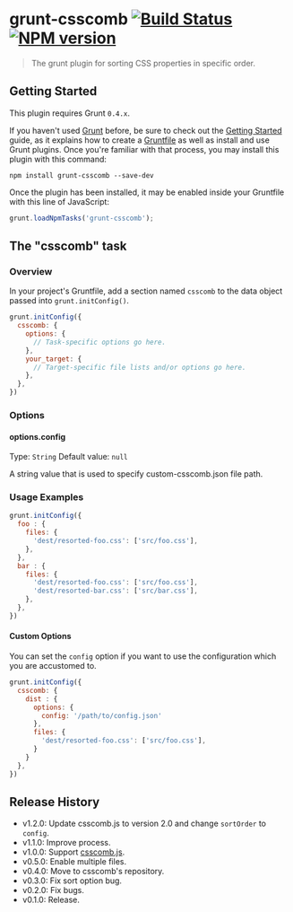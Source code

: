# grunt-csscomb [![Build Status](https://secure.travis-ci.org/csscomb/grunt-csscomb.png?branch=master)](http://travis-ci.org/csscomb/grunt-csscomb) [![NPM version](https://badge.fury.io/js/grunt-csscomb.png)](http://badge.fury.io/js/grunt-csscomb)

> The grunt plugin for sorting CSS properties in specific order.

## Getting Started

This plugin requires Grunt `0.4.x`.

If you haven't used [Grunt](http://gruntjs.com/) before, be sure to check out the [Getting Started](http://gruntjs.com/getting-started) guide, as it explains how to create a [Gruntfile](http://gruntjs.com/sample-gruntfile) as well as install and use Grunt plugins. Once you're familiar with that process, you may install this plugin with this command:

```shell
npm install grunt-csscomb --save-dev
```

Once the plugin has been installed, it may be enabled inside your Gruntfile with this line of JavaScript:

```js
grunt.loadNpmTasks('grunt-csscomb');
```

## The "csscomb" task

### Overview
In your project's Gruntfile, add a section named `csscomb` to the data object passed into `grunt.initConfig()`.

```js
grunt.initConfig({
  csscomb: {
    options: {
      // Task-specific options go here.
    },
    your_target: {
      // Target-specific file lists and/or options go here.
    },
  },
})
```

### Options

#### options.config
Type: `String`
Default value: `null`

A string value that is used to specify custom-csscomb.json file path.


### Usage Examples

```js
grunt.initConfig({
  foo : {
    files: {
      'dest/resorted-foo.css': ['src/foo.css'],
    },
  },
  bar : {
    files: {
      'dest/resorted-foo.css': ['src/foo.css'],
      'dest/resorted-bar.css': ['src/bar.css'],
    },
  },
})
```

#### Custom Options

You can set the `config` option if you want to use the configuration which you are accustomed to.

```js
grunt.initConfig({
  csscomb: {
    dist : {
      options: {
        config: '/path/to/config.json'
      },
      files: {
        'dest/resorted-foo.css': ['src/foo.css'],
      }
    }
  },
})
```

## Release History

+ v1.2.0: Update csscomb.js to version 2.0 and change `sortOrder` to `config`.
+ v1.1.0: Improve process.
+ v1.0.0: Support [csscomb.js](http://github.com/csscomb/csscomb.js).
+ v0.5.0: Enable multiple files.
+ v0.4.0: Move to csscomb's repository.
+ v0.3.0: Fix sort option bug.
+ v0.2.0: Fix bugs.
+ v0.1.0: Release.